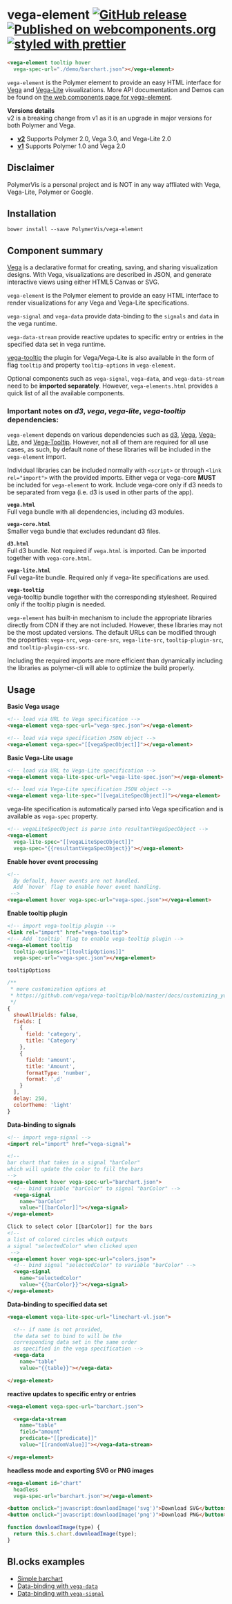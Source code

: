vega-element
[![GitHub release](https://img.shields.io/github/release/PolymerVis/vega-element.svg)](https://github.com/PolymerVis/vega-element/releases)
[![Published on webcomponents.org](https://img.shields.io/badge/webcomponents.org-published-blue.svg)](https://www.webcomponents.org/element/PolymerVis/vega-element)
[![styled with prettier](https://img.shields.io/badge/styled_with-prettier-ff69b4.svg)](https://github.com/prettier/prettier)
==========

<!---
```
<custom-element-demo>
  <template is="dom-bind">
    <link rel="import" href="vega-tooltip.html">
    <link rel="import" href="vega-signal.html">
    <link rel="import" href="vega-element.html">
    <next-code-block></next-code-block>
  </template>
</custom-element-demo>
```
-->
```html
<vega-element tooltip hover
  vega-spec-url="./demo/barchart.json"></vega-element>

```

`vega-element` is the Polymer element to provide an easy HTML interface for [Vega](https://vega.github.io/vega) and [Vega-Lite](https://vega.github.io/vega-lite) visualizations.
More API documentation and Demos can be found on [the web components page for vega-element](https://www.webcomponents.org/element/PolymerVis/vega-element).

**Versions details**  
v2 is a breaking change from v1 as it is an upgrade in major versions for both Polymer and Vega.  
- [**v2**](https://github.com/PolymerVis/vega-element/tree/polymer2) Supports Polymer 2.0, Vega 3.0, and Vega-Lite 2.0
- [**v1**](https://github.com/PolymerVis/vega-element/tree/polymer1) Supports Polymer 1.0 and Vega 2.0

## Disclaimer
PolymerVis is a personal project and is NOT in any way affliated with Vega, Vega-Lite, Polymer or Google.

## Installation

```
bower install --save PolymerVis/vega-element
```

## Component summary

[Vega](http://vega.github.io/) is a declarative format for creating, saving, and sharing visualization designs. With Vega, visualizations are described in JSON, and generate interactive views using either HTML5 Canvas or SVG.

`vega-element` is the Polymer element to provide an easy HTML interface to render visualizations for any Vega and Vega-Lite specifications.

`vega-signal` and `vega-data` provide data-binding to the `signals` and `data` in the vega runtime.

`vega-data-stream` provide reactive updates to specific entry or entries in the specified data set in vega runtime.

[vega-tooltip](https://github.com/vega/vega-tooltip) the plugin for Vega/Vega-Lite is also available in the form of flag `tooltip` and property `tooltip-options` in `vega-element`.

Optional components such as `vega-signal`, `vega-data`, and `vega-data-stream` need to be **imported separately**. However, `vega-elements.html` provides a quick list of all the available components.

### Important notes on *d3*, *vega*, *vega-lite*, *vega-tooltip* dependencies:

`vega-element` depends on various dependencies such as [d3](https://d3js.org/), [Vega](https://vega.github.io/vega/), [Vega-Lite](https://vega.github.io/vega-lite/), and [Vega-Tooltip](https://github.com/vega/vega-tooltip). However, not all of them are required for all use cases, as such, by default none of these libraries will be included in the `vega-element` import.

Individual libraries can be included normally with `<script>` or through `<link rel="import">` with the provided imports. Either vega or vega-core **MUST** be included for `vega-element` to work. Include vega-core only if d3 needs to be separated from vega (i.e. d3 is used in other parts of the app).

**`vega.html`**  
Full vega bundle with all dependencies, including d3 modules.

**`vega-core.html`**  
Smaller vega bundle that excludes redundant d3 files.

**`d3.html`**  
Full d3 bundle. Not required if `vega.html` is imported. Can be imported together with `vega-core.html`.

**`vega-lite.html`**  
Full vega-lite bundle. Required only if vega-lite specifications are used.

**`vega-tooltip`**  
vega-tooltip bundle together with the corresponding stylesheet. Required only if the tooltip plugin is needed.

`vega-element` has built-in mechanism to include the appropriate libraries directly from CDN if they are not included. However, these libraries may not be the most updated versions. The default URLs can be modified through the properties: `vega-src`, `vega-core-src`, `vega-lite-src`, `tooltip-plugin-src`, and `tooltip-plugin-css-src`.

Including the required imports are more efficient than dynamically including the libraries as polymer-cli will able to optimize the build properly.

## Usage

**Basic Vega usage**
```html
<!-- load via URL to Vega specification -->
<vega-element vega-spec-url="vega-spec.json"></vega-element>

<!-- load via vega specification JSON object -->
<vega-element vega-spec="[[vegaSpecObject]]"></vega-element>
```

**Basic Vega-Lite usage**  
```html
<!-- load via URL to Vega-Lite specification -->
<vega-element vega-lite-spec-url="vega-lite-spec.json"></vega-element>

<!-- load via Vega-Lite specification JSON object -->
<vega-element vega-lite-spec="[[vegaLiteSpecObject]]"></vega-element>
```
vega-lite specification is automatically parsed into Vega specification and is available as `vega-spec` property.
```html
<!-- vegaLiteSpecObject is parse into resultantVegaSpecObject -->
<vega-element
  vega-lite-spec="[[vegaLiteSpecObject]]"
  vega-spec="{{resultantVegaSpecObject}}"></vega-element>
```

**Enable hover event processing**  
```html
<!--
  By default, hover events are not handled.
  Add `hover` flag to enable hover event handling.
 -->
<vega-element hover vega-spec-url="vega-spec.json"></vega-element>
```

**Enable tooltip plugin**  
```html
<!-- import vega-tooltip plugin -->
<link rel="import" href="vega-tooltip">
<!-- Add `tooltip` flag to enable vega-tooltip plugin -->
<vega-element tooltip
  tooltip-options="[[tooltipOptions]]"
  vega-spec-url="vega-spec.json"></vega-element>
```

`tooltipOptions`
```javascript
/**
 * more customization options at
 * https://github.com/vega/vega-tooltip/blob/master/docs/customizing_your_tooltip.md
 */
{
  showAllFields: false,
  fields: [
    {
      field: 'category',
      title: 'Category'
    },
    {
      field: 'amount',
      title: 'Amount',
      formatType: 'number',
      format: ',d'
    }
  ],
  delay: 250,
  colorTheme: 'light'
}
```

**Data-binding to signals**  
```html
<!-- import vega-signal -->
<import rel="import" href="vega-signal">

<!--
bar chart that takes in a signal "barColor"
which will update the color to fill the bars
-->
<vega-element hover vega-spec-url="barchart.json">
  <!-- bind variable "barColor" to signal "barColor" -->
  <vega-signal
    name="barColor"
    value="[[barColor]]"></vega-signal>
</vega-element>

Click to select color [[barColor]] for the bars
<!--
a list of colored circles which outputs
a signal "selectedColor" when clicked upon
 -->
<vega-element hover vega-spec-url="colors.json">
  <!-- bind signal "selectedColor" to variable "barColor" -->
  <vega-signal
    name="selectedColor"
    value="{{barColor}}"></vega-signal>
</vega-element>
```

**Data-binding to specified data set**
```html
<vega-element vega-lite-spec-url="linechart-vl.json">

  <!-- if name is not provided,
  the data set to bind to will be the
  corresponding data set in the same order
  as specified in the vega specification -->
  <vega-data
    name="table"
    value="{{table}}"></vega-data>

</vega-element>
```

**reactive updates to specific entry or entries**
```html
<vega-element vega-spec-url="barchart.json">

  <vega-data-stream
    name="table"
    field="amount"
    predicate="[[predicate]]"
    value="[[randomValue]]"></vega-data-stream>

</vega-element>
```

**headless mode and exporting SVG or PNG images**
```html
<vega-element id="chart"
  headless
  vega-spec-url="barchart.json"></vega-element>

<button onclick="javascript:downloadImage('svg')">Download SVG</button>
<button onclick="javascript:downloadImage('png')">Download PNG</button>
```
```javascript
function downloadImage(type) {
  return this.$.chart.downloadImage(type);
}
```

## Bl.ocks examples
- [Simple barchart](https://bl.ocks.org/eterna2/65dacb480846bf08f645033b607b1e93)
- [Data-binding with `vega-data`](http://bl.ocks.org/eterna2/d0d0c4593b8306926161571814859055)
- [Data-binding with `vega-signal`](https://bl.ocks.org/eterna2/77329460e8e405b701699863ac2ce6e3)
